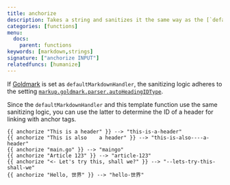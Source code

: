 ```yaml
---
title: anchorize
description: Takes a string and sanitizes it the same way as the [`defaultMarkdownHandler`](/getting-started/configuration-markup#configure-markup) does for markdown headers.
categories: [functions]
menu:
  docs:
    parent: functions
keywords: [markdown,strings]
signature: ["anchorize INPUT"]
relatedfuncs: [humanize]
---
```


If [Goldmark](/getting-started/configuration-markup#goldmark) is set as `defaultMarkdownHandler`, the sanitizing logic adheres to the setting [`markup.goldmark.parser.autoHeadingIDType`](/getting-started/configuration-markup#goldmark).

Since the `defaultMarkdownHandler` and this template function use the same sanitizing logic, you can use the latter to determine the ID of a header for linking with anchor tags.

```go-html-template
{{ anchorize "This is a header" }} --> "this-is-a-header"
{{ anchorize "This is also    a header" }} --> "this-is-also----a-header"
{{ anchorize "main.go" }} --> "maingo"
{{ anchorize "Article 123" }} --> "article-123"
{{ anchorize "<- Let's try this, shall we?" }} --> "--lets-try-this-shall-we"
{{ anchorize "Hello, 世界" }} --> "hello-世界"
```
